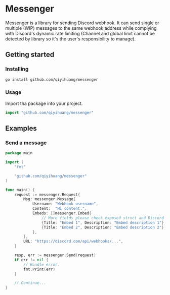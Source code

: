 # Messenger

Messenger is a library for sending Discord webhook. It can send single or multiple (WIP) messages to the same webhook address while complying with Discord's dynamic rate limiting (Channel and global limit cannot be detected by library so it's the user's responsibility to manage).

## Getting started

### Installing

```bash
go install github.com/qiyihuang/messenger
```

### Usage

Import tha package into your project.

```go
import "github.com/qiyihuang/messenger"
```

## Examples

### Send a message

```go
package main

import (
    "fmt"

    "github.com/qiyihuang/messenger"
)

func main() {
    request := messenger.Request{
        Msg: messenger.Message{
            Username: "Webhook username",
            Content:  "Hi content.",
            Embeds: []messenger.Embed{
                // More fields please check exposed struct and Discord API
                {Title: "Embed 1", Description: "Embed description 1"},
                {Title: "Embed 2", Description: "Embed description 2"},
            },
        },
        URL: "https://discord.com/api/webhooks/...",
    }

    resp, err := messenger.Send(request)
    if err != nil {
        // Handle error.
        fmt.Print(err)
    }

    // Continue...
}
```

